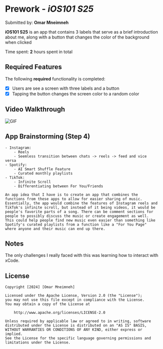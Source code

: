# Prework - *iOS101 S25*

Submitted by: **Omar Mneimneh**

**iOS101 S25** is an app that contains 3 labels that serve as a brief introduction about me, along with a button that changes the color of the background when clicked

Time spent: **2** hours spent in total

## Required Features

The following **required** functionality is completed:

- [x] Users are see a screen with three labels and a button
- [x] Tapping the button changes the screen color to a random color
 
## Video Walkthrough 

![GIF](https://imgur.com/a/ios-prework-submission-video-lmwAsEE.gif)


## App Brainstorming (Step 4)
    - Instagram:
        - Reels
        - Seemless transition between chats -> reels -> feed and vice versa
    - Spotify:
        - AI Smart Shuffle Feature
        - Curated monthly playlists
    - TikTok:
        - Infinite Scroll
        - Differentiating between For You/Friends
    
    An app idea that I have is to create an app that combines the functions from these apps to allow for easier sharing of music. Essentially, the app would combine the features of Instagram reels and TikTok's infinite scroll, but instead of it being videos, it would be people's favorite parts of a song. There can be comment sections for people to possibly discuss the music or create engagement as well. This could help people find new music even easier than something like Spotify's curated playlists from a function like a "For You Page" where anyone and their music can end up there. 
    
        

## Notes

The only challenges I really faced with this was learning how to interact with xCode.

## License

    Copyright [2024] [Omar Mneimneh]

    Licensed under the Apache License, Version 2.0 (the "License");
    you may not use this file except in compliance with the License.
    You may obtain a copy of the License at

        http://www.apache.org/licenses/LICENSE-2.0

    Unless required by applicable law or agreed to in writing, software
    distributed under the License is distributed on an "AS IS" BASIS,
    WITHOUT WARRANTIES OR CONDITIONS OF ANY KIND, either express or implied.
    See the License for the specific language governing permissions and
    limitations under the License.
